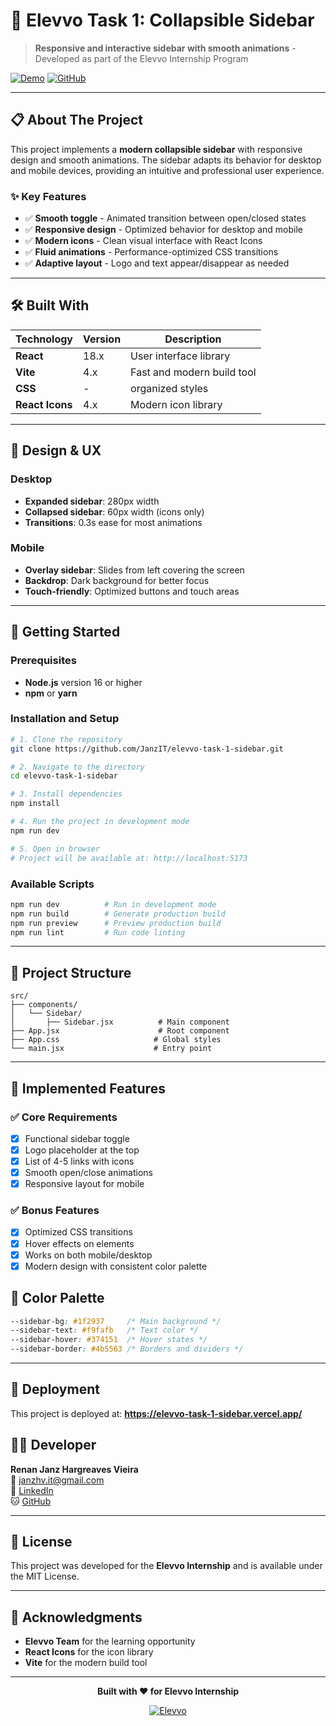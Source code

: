 # 🚀 Elevvo Task 1: Collapsible Sidebar

> **Responsive and interactive sidebar with smooth animations** - Developed as part of the Elevvo Internship Program

[![Demo](https://img.shields.io/badge/Demo-Live%20Preview-blue?style=for-the-badge)](https://elevvo-task-1-sidebar.vercel.app/)
[![GitHub](https://img.shields.io/badge/Code-GitHub-black?style=for-the-badge&logo=github)](https://github.com/JanzIT/elevvo-task-1-sidebar)

---

## 📋 About The Project

This project implements a **modern collapsible sidebar** with responsive design and smooth animations. The sidebar adapts its behavior for desktop and mobile devices, providing an intuitive and professional user experience.

### ✨ Key Features

- ✅ **Smooth toggle** - Animated transition between open/closed states
- ✅ **Responsive design** - Optimized behavior for desktop and mobile
- ✅ **Modern icons** - Clean visual interface with React Icons
- ✅ **Fluid animations** - Performance-optimized CSS transitions
- ✅ **Adaptive layout** - Logo and text appear/disappear as needed

---

## 🛠️ Built With

| Technology | Version | Description |
|------------|---------|-------------|
| **React** | 18.x | User interface library |
| **Vite** | 4.x | Fast and modern build tool |
| **CSS** | - | organized styles |
| **React Icons** | 4.x | Modern icon library |

---

## 🎨 Design & UX

### Desktop
- **Expanded sidebar**: 280px width
- **Collapsed sidebar**: 60px width (icons only)
- **Transitions**: 0.3s ease for most animations

### Mobile
- **Overlay sidebar**: Slides from left covering the screen
- **Backdrop**: Dark background for better focus
- **Touch-friendly**: Optimized buttons and touch areas

---

## 🚀 Getting Started

### Prerequisites
- **Node.js** version 16 or higher
- **npm** or **yarn**

### Installation and Setup

```bash
# 1. Clone the repository
git clone https://github.com/JanzIT/elevvo-task-1-sidebar.git

# 2. Navigate to the directory
cd elevvo-task-1-sidebar

# 3. Install dependencies
npm install

# 4. Run the project in development mode
npm run dev

# 5. Open in browser
# Project will be available at: http://localhost:5173
```

### Available Scripts

```bash
npm run dev          # Run in development mode
npm run build        # Generate production build
npm run preview      # Preview production build
npm run lint         # Run code linting
```

---

## 📁 Project Structure

```
src/
├── components/
│   └── Sidebar/
│       ├── Sidebar.jsx          # Main component
├── App.jsx                      # Root component
├── App.css                     # Global styles
└── main.jsx                    # Entry point
```

---

## 🎯 Implemented Features

### ✅ Core Requirements
- [x] Functional sidebar toggle
- [x] Logo placeholder at the top
- [x] List of 4-5 links with icons
- [x] Smooth open/close animations
- [x] Responsive layout for mobile

### ✅ Bonus Features
- [x] Optimized CSS transitions
- [x] Hover effects on elements
- [x] Works on both mobile/desktop
- [x] Modern design with consistent color palette

## 🎨 Color Palette

```css
--sidebar-bg: #1f2937     /* Main background */
--sidebar-text: #f9fafb   /* Text color */
--sidebar-hover: #374151  /* Hover states */
--sidebar-border: #4b5563 /* Borders and dividers */
```

---

## 🚀 Deployment

This project is deployed at: **https://elevvo-task-1-sidebar.vercel.app/**


## 👨‍💻 Developer

**Renan Janz Hargreaves Vieira**  
📧 [janzhv.it@gmail.com](mailto:janzhv.it@gmail.com)  
💼 [LinkedIn](https://linkedin.com/in/janzhv)  
🐱 [GitHub](https://github.com/JanzIT)

---

## 📝 License

This project was developed for the **Elevvo Internship** and is available under the MIT License.

---

## 🙏 Acknowledgments

- **Elevvo Team** for the learning opportunity
- **React Icons** for the icon library
- **Vite** for the modern build tool

---

<div align="center">

**Built with ❤️ for Elevvo Internship**

[![Elevvo](https://img.shields.io/badge/Elevvo-Internship-orange?style=for-the-badge)](https://elevvo.tech)

</div>
